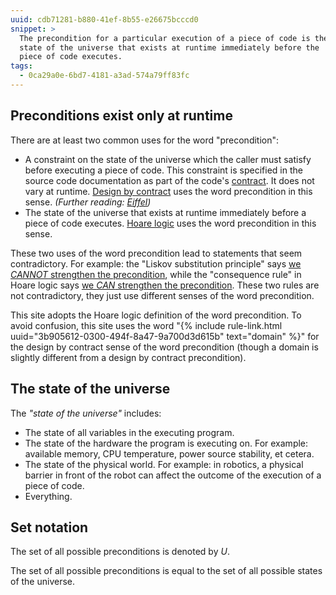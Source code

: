 ```yaml
---
uuid: cdb71281-b880-41ef-8b55-e26675bcccd0
snippet: >
  The precondition for a particular execution of a piece of code is the
  state of the universe that exists at runtime immediately before the
  piece of code executes.
tags:
  - 0ca29a0e-6bd7-4181-a3ad-574a79ff83fc
---
```


## Preconditions exist only at runtime

There are at least two common uses for the word "precondition":

- A constraint on the state of the universe which the caller must
  satisfy before executing a piece of code. This constraint is specified
  in the source code documentation as part of the code's [contract][3].
  It does not vary at runtime. [Design by contract][1] uses the word
  precondition in this sense. *(Further reading: [Eiffel][2])*
- The state of the universe that exists at runtime immediately before a
  piece of code executes. [Hoare logic][4] uses the word precondition in
  this sense.

These two uses of the word precondition lead to statements that seem
contradictory. For example: the "Liskov substitution principle" says [we
*CANNOT* strengthen the precondition][5], while the "consequence rule"
in Hoare logic says [we *CAN* strengthen the precondition][6]. These two
rules are not contradictory, they just use different senses of the word
precondition.

This site adopts the Hoare logic definition of the word precondition. To
avoid confusion, this site uses the word "{% include rule-link.html
uuid="3b905612-0300-494f-8a47-9a700d3d615b" text="domain" %}" for the
design by contract sense of the word precondition (though a domain is
slightly different from a design by contract precondition).

## The state of the universe

The *"state of the universe"* includes:

- The state of all variables in the executing program.
- The state of the hardware the program is executing on. For example:
  available memory, CPU temperature, power source stability, et cetera.
- The state of the physical world. For example: in robotics, a physical
  barrier in front of the robot can affect the outcome of the execution
  of a piece of code.
- Everything.

## Set notation

The set of all possible preconditions is denoted by *U*.

The set of all possible preconditions is equal to the set of all
possible states of the universe.

[1]: https://en.wikipedia.org/wiki/Precondition#In_object-oriented_programming
[2]: https://www.eiffel.org/doc/glossary#Precondition
[3]: https://www.eiffel.org/doc/glossary#Contract
[4]: https://en.wikipedia.org/wiki/Hoare_logic
[5]: http://softwareengineering.stackexchange.com/q/187613
[6]: http://cs.stackexchange.com/q/65440
